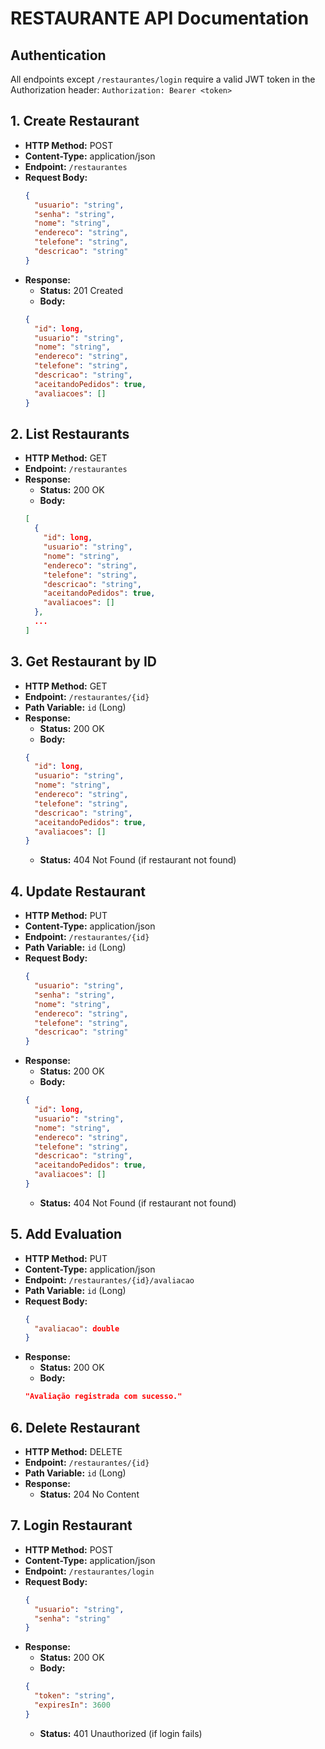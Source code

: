 # RESTAURANTE API Documentation

## Authentication
All endpoints except `/restaurantes/login` require a valid JWT token in the Authorization header:
`Authorization: Bearer <token>`

## 1. Create Restaurant
- **HTTP Method:** POST
- **Content-Type:** application/json
- **Endpoint:** `/restaurantes`
- **Request Body:**
  ```json
  {
    "usuario": "string",
    "senha": "string",
    "nome": "string",
    "endereco": "string",
    "telefone": "string",
    "descricao": "string"
  }
  ```
- **Response:**
  - **Status:** 201 Created
  - **Body:**
  ```json
  {
    "id": long,
    "usuario": "string",
    "nome": "string",
    "endereco": "string",
    "telefone": "string",
    "descricao": "string",
    "aceitandoPedidos": true,
    "avaliacoes": []
  }
  ```

## 2. List Restaurants
- **HTTP Method:** GET
- **Endpoint:** `/restaurantes`
- **Response:**
  - **Status:** 200 OK
  - **Body:**
  ```json
  [
    {
      "id": long,
      "usuario": "string",
      "nome": "string",
      "endereco": "string",
      "telefone": "string",
      "descricao": "string",
      "aceitandoPedidos": true,
      "avaliacoes": []
    },
    ...
  ]
  ```

## 3. Get Restaurant by ID
- **HTTP Method:** GET
- **Endpoint:** `/restaurantes/{id}`
- **Path Variable:** `id` (Long)
- **Response:**
  - **Status:** 200 OK
  - **Body:**
  ```json
  {
    "id": long,
    "usuario": "string",
    "nome": "string",
    "endereco": "string",
    "telefone": "string",
    "descricao": "string",
    "aceitandoPedidos": true,
    "avaliacoes": []
  }
  ```
  - **Status:** 404 Not Found (if restaurant not found)

## 4. Update Restaurant
- **HTTP Method:** PUT
- **Content-Type:** application/json
- **Endpoint:** `/restaurantes/{id}`
- **Path Variable:** `id` (Long)
- **Request Body:**
  ```json
  {
    "usuario": "string",
    "senha": "string",
    "nome": "string",
    "endereco": "string",
    "telefone": "string",
    "descricao": "string"
  }
  ```
- **Response:**
  - **Status:** 200 OK
  - **Body:**
  ```json
  {
    "id": long,
    "usuario": "string",
    "nome": "string",
    "endereco": "string",
    "telefone": "string",
    "descricao": "string",
    "aceitandoPedidos": true,
    "avaliacoes": []
  }
  ```
  - **Status:** 404 Not Found (if restaurant not found)

## 5. Add Evaluation
- **HTTP Method:** PUT
- **Content-Type:** application/json
- **Endpoint:** `/restaurantes/{id}/avaliacao`
- **Path Variable:** `id` (Long)
- **Request Body:**
  ```json
  {
    "avaliacao": double
  }
  ```
- **Response:**
  - **Status:** 200 OK
  - **Body:**
  ```json
  "Avaliação registrada com sucesso."
  ```

## 6. Delete Restaurant
- **HTTP Method:** DELETE
- **Endpoint:** `/restaurantes/{id}`
- **Path Variable:** `id` (Long)
- **Response:**
  - **Status:** 204 No Content

## 7. Login Restaurant
- **HTTP Method:** POST
- **Content-Type:** application/json
- **Endpoint:** `/restaurantes/login`
- **Request Body:**
  ```json
  {
    "usuario": "string",
    "senha": "string"
  }
  ```
- **Response:**
  - **Status:** 200 OK
  - **Body:**
  ```json
  {
    "token": "string",
    "expiresIn": 3600
  }
  ```
  - **Status:** 401 Unauthorized (if login fails)
